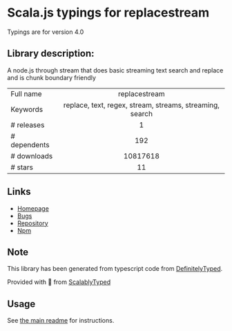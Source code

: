 
# Scala.js typings for replacestream

Typings are for version 4.0

## Library description:
A node.js through stream that does basic streaming text search and replace and is chunk boundary friendly

|                    |                 |
| ------------------ | :-------------: |
| Full name          | replacestream |
| Keywords           | replace, text, regex, stream, streams, streaming, search |
| # releases         | 1 |
| # dependents       | 192 |
| # downloads        | 10817618 |
| # stars            | 11 |

## Links
- [Homepage](https://github.com/eugeneware/replacestream#readme)
- [Bugs](https://github.com/eugeneware/replacestream/issues)
- [Repository](https://github.com/eugeneware/replacestream)
- [Npm](https://www.npmjs.com/package/replacestream)
    


## Note
This library has been generated from typescript code from [DefinitelyTyped](https://definitelytyped.org).

Provided with :purple_heart: from [ScalablyTyped](https://github.com/oyvindberg/ScalablyTyped)

## Usage
See [the main readme](../../readme.md) for instructions.


